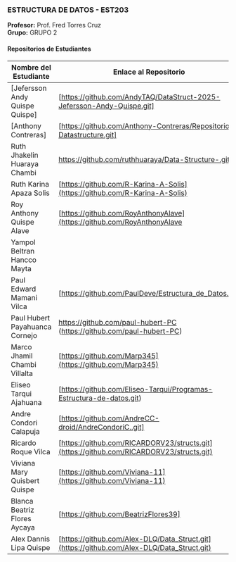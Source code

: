 
### ESTRUCTURA DE DATOS - EST203
**Profesor:** Prof. Fred Torres Cruz  
**Grupo:** GRUPO 2

#### Repositorios de Estudiantes
| Nombre del Estudiante | Enlace al Repositorio |
|--------------|-----------------|
| [Jefersson Andy Quispe Quispe] | [https://github.com/AndyTAQ/DataStruct-2025-Jefersson-Andy-Quispe.git] |
| [Anthony Contreras] | [https://github.com/Anthony-Contreras/Repositorio-Datastructure.git] |
| Ruth Jhakelin Huaraya Chambi | https://github.com/ruthhuaraya/Data-Structure-.git |
| Ruth Karina Apaza Solis | [https://github.com/R-Karina-A-Solis](https://github.com/R-Karina-A-Solis) |
| Roy Anthony Quispe Alave | [https://github.com/RoyAnthonyAlave](https://github.com/RoyAnthonyAlave
|Yampol Beltran Hancco Mayta ||[https://github.com/yampolbeltran](https://github.com/yampolbeltran/estructura)|
| Paul Edward Mamani Vilca | [https://github.com/PaulDeve/Estructura_de_Datos.git] |
| Paul Hubert Payahuanca Cornejo| https://github.com/paul-hubert-PC (https://github.com/paul-hubert-PC) |
| Marco Jhamil Chambi Villalta  | [https://github.com/Marp345](https://github.com/Marp345) |
| Eliseo Tarqui Ajahuana | [https://github.com/Eliseo-Tarqui/Programas-Estructura-de-datos.git) |
| Andre Condori Calapuja|[https://github.com/AndreCC-droid/AndreCondoriC..git] |
| Ricardo Roque Vilca| [https://github.com/RICARDORV23/structs.git](https://github.com/RICARDORV23/structs.git) |
| Viviana Mary Quisbert Quispe  | [https://github.com/Viviana-11](https://github.com/Viviana-11) |
| Blanca Beatriz Flores Aycaya| [https://github.com/BeatrizFlores39]|
| Alex Dannis Lipa Quispe |[https://github.com/Alex-DLQ/Data_Struct.git](https://github.com/Alex-DLQ/Data_Struct.git)|
